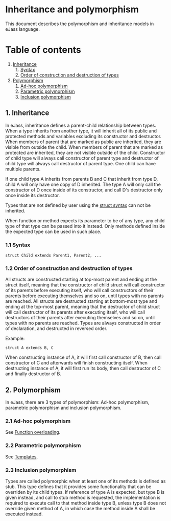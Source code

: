 # Inheritance and polymorphism
This document describes the polymorphism and inheritance models in eJass language.

# Table of contents

1. [Inheritance](#1-inheritance)
	1. [Syntax](#11-syntax)
	2. [Order of construction and destruction of types](#12-order-of-construction-and-destruction-of-types)
2. [Polymorphism](#2-polymorphism)
	1. [Ad-hoc polymorphism](#21-ad-hoc-polymorphism)
	2. [Parametric polymorphism](#22-parametric-polymorphism)
	3. [Inclusion polymorphism](#23-inclusion-polymorphism)

## 1. Inheritance
In eJass, inheritance defines a parent-child relationship between types.
When a type inherits from another type, it will inherit all of its public and protected methods and variables excluding its constructor and destructor.
When members of parent that are marked as public are inherited, they are visible from outside the child. When members of parent that are marked as protected are inherited, they are not visible outside of the child.
Constructor of child type will always call constructor of parent type and destructor of child type will always call destructor of parent type.
One child can have multiple parents.

If one child type A inherits from parents B and C that inherit from type D, child A will only have one copy of D inherited.
The type A will only call the constructor of D once inside of its constructor, and call D's destructor only once inside its destructor.

Types that are not defined by user using the [struct syntax](../Struct) can not be inherited.

When function or method expects its parameter to be of any type, any child type of that type can be passed into it instead.
Only methods defined inside the expected type can be used in such place.

### 1.1 Syntax
```Jass
struct Child extends Parent1, Parent2, ...
```

### 1.2 Order of construction and destruction of types
All structs are constructed starting at top-most parent and ending at the struct itself, meaning that the constructor of child struct will call constructor of its parents before executing itself, who will call constructors of their parents before executing themselves and so on, until types with no parents are reached.
All structs are destructed starting at bottom-most type and ending at the top-most parent, meaning that the destructor of child struct will call destructor of its parents after executing itself, who will call destructors of their parents after executing themselves and so on, until types with no parents are reached.
Types are always constructed in order of declaration, and destructed in reversed order.

Example:
```Jass
struct A extends B, C
```

When constructing instance of A, it will first call constructor of B, then call constructor of C and afterwards will finish constructing itself.
When destructing instance of A, it will first run its body, then call destructor of C and finally destructor of B.

## 2. Polymorphism
In eJass, there are 3 types of polymorphism: Ad-hoc polymorphism, parametric polymorphism and inclusion polymorphism.

### 2.1 Ad-hoc polymorphism
See [Function overloading](../Function#13-function-overloading).

### 2.2 Parametric polymorphism
See [Templates](../Template).

### 2.3 Inclusion polymorphism
Types are called polymorphic when at least one of its methods is defined as stub. This type defines that it provides some functionality that can be overriden by its child types.
If reference of type A is expected, but type B is given instead, and call to stub method is requested, the implementation is required to execute call to that method inside type B, unless type B does not override given method of A, in which case the method inside A shall be executed instead.